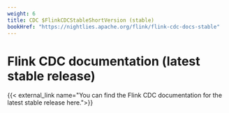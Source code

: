 ```yaml
---
weight: 6
title: CDC $FlinkCDCStableShortVersion (stable)
bookHref: "https://nightlies.apache.org/flink/flink-cdc-docs-stable"
---
```

<!--
Licensed to the Apache Software Foundation (ASF) under one
or more contributor license agreements.  See the NOTICE file
distributed with this work for additional information
regarding copyright ownership.  The ASF licenses this file
to you under the Apache License, Version 2.0 (the
"License"); you may not use this file except in compliance
with the License.  You may obtain a copy of the License at

  http://www.apache.org/licenses/LICENSE-2.0

Unless required by applicable law or agreed to in writing,
software distributed under the License is distributed on an
"AS IS" BASIS, WITHOUT WARRANTIES OR CONDITIONS OF ANY
KIND, either express or implied.  See the License for the
specific language governing permissions and limitations
under the License.
-->

# Flink CDC documentation (latest stable release)

{{< external_link name="You can find the Flink CDC documentation for the latest stable release here.">}}